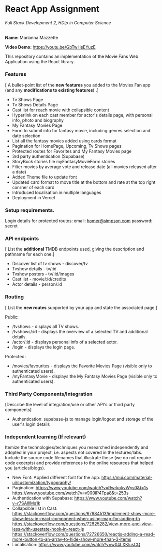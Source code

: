 # React App Assignment

###### Full Stack Development 2, HDip in Computer Science

__Name:__ Marianna Mazzette

__Video Demo:__ https://youtu.be/GbTwHsEYuzE


This repository contains an implementation of the Movie Fans Web Application using the React library. 

### Features
[ A bullet-point list of the __new features__ you added to the Movies Fan app (and any **modifications to existing features**) .]

+ Tv Shows Page
+ Tv Shows Details Page
+ Cast list for reach movie with collapsible content
+ Hyperlink on each cast member for actor's details page, with personal info, photo and biography
+ My Fantasy Movies Page
+ Form to submit info for fantasy movie, including genres selection and date selection
+ List all the fantasy movies added using cards format
+ Pagination for HomePage, Upcoming, Tv Shows pages
+ Protected routes for Favorites and My Fantasy Movies page
+ 3rd party authentication (Supabase)
+ StoryBook stories file myFantasyMovieForm.stories
+ Filter movies by average vote and release date (all movies released after a date)
+ Added Theme file to update font
+ Updated card format to move title at the bottom and rate at the top right conrner of each card
+ Introduced localisation in multiple languages
+ Deployment in Vercel



### Setup requirements.

Login details for protected routes:
email: homer@simpson.com
password: secret


### API endpoints

[ List the __additional__ TMDB endpoints used, giving the description and pathname for each one.] 

+ Discover list of tv shows - discover/tv
+ Tvshow details - tv/:id
+ Tvshow posters - tv/:id/images
+ Cast list - movie/:id/credits
+ Actor details - person/:id


### Routing

[ List the __new routes__ supported by your app and state the associated page.]

Public:
+ /tvshows - displays all TV shows.
+ /tvshows/:id - displays the overview of a selected TV and additional details.
+ /actor/:id - displays personal info of a selected actor.
+ /login - displays the login page.

Protected:
+ /movies/favourites - displays the Favorite Movies Page (visible only to authenticated users).
+ /myFantasyMovie - displays the My Fantasy Movies Page (visible only to authenticated users).


### Third Party Components/Integration

[Describe the level of  integration/use or other API's or third party components]

+ Authentication: supabase-js to manage login/logout and storage of the user's login details


### Independent learning (If relevant)

Itemize the technologies/techniques you researched independently and adopted in your project, 
i.e. aspects not covered in the lectures/labs. Include the source code filenames that illustrate these 
(we do not require code excerpts) and provide references to the online resources that helped you (articles/blogs).

+ New Font: Applied different font for the app: https://mui.com/material-ui/customization/typography/
+ Pagination: 
    https://www.youtube.com/watch?v=RwrkokvWys0&t=1s
    https://www.youtube.com/watch?v=v900iP4Tpa8&t=253s
+ Authentication with Supabase: https://www.youtube.com/watch?v=r7SAlIlMs1k 
+ Collapsible list in Cast: 
    https://stackoverflow.com/questions/67684513/implement-show-more-show-less-in-react-component-when-using-map-for-adding-th
    https://stackoverflow.com/questions/72825282/view-more-and-view-less-with-usestate-hook-in-react-js
    https://stackoverflow.com/questions/72726650/reactjs-adding-a-read-more-button-to-an-array-to-hide-show-more-than-3-items
+ Localisation: https://www.youtube.com/watch?v=w04LXKlusCQ




